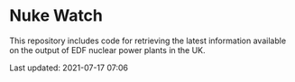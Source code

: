 # Nuke Watch

This repository includes code for retrieving the latest information available on the output of EDF nuclear power plants in the UK.

Last updated: 2021-07-17 07:06